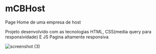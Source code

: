 # mCBHost
Page Home de uma empresa de host

Projeto desenvolvido com as tecnologias HTML, CSS(media query para responsividade) E JS
Pagina altamente responsiva

![screenshot (3)](https://github.com/MiqueiasBrandaoDev/mCBHost/assets/146373700/cba4d516-b747-4724-ba8a-a8cdbea7a67b)

